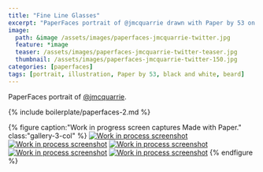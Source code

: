 ```yaml
---
title: "Fine Line Glasses"
excerpt: "PaperFaces portrait of @jmcquarrie drawn with Paper by 53 on an iPad."
image: 
  path: &image /assets/images/paperfaces-jmcquarrie-twitter.jpg 
  feature: *image
  teaser: /assets/images/paperfaces-jmcquarrie-twitter-teaser.jpg
  thumbnail: /assets/images/paperfaces-jmcquarrie-twitter-150.jpg
categories: [paperfaces]
tags: [portrait, illustration, Paper by 53, black and white, beard]
---
```


PaperFaces portrait of [@jmcquarrie](https://twitter.com/jmcquarrie).

{% include boilerplate/paperfaces-2.md %}

{% figure caption:"Work in progress screen captures Made with Paper." class:"gallery-3-col" %}
[![Work in process screenshot](/assets/images/paperfaces-jmcquarrie-process-1-600.jpg)](/assets/images/paperfaces-jmcquarrie-process-1-lg.jpg) [![Work in process screenshot](/assets/images/paperfaces-jmcquarrie-process-2-600.jpg)](/assets/images/paperfaces-jmcquarrie-process-2-lg.jpg) [![Work in process screenshot](/assets/images/paperfaces-jmcquarrie-process-3-600.jpg)](/assets/images/paperfaces-jmcquarrie-process-3-lg.jpg) [![Work in process screenshot](/assets/images/paperfaces-jmcquarrie-process-4-600.jpg)](/assets/images/paperfaces-jmcquarrie-process-4-lg.jpg) [![Work in process screenshot](/assets/images/paperfaces-jmcquarrie-process-4-600.jpg)](/assets/images/paperfaces-jmcquarrie-process-4-lg.jpg)
{% endfigure %}
